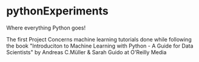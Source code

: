 # pythonExperiments
Where everything Python goes!

The first Project Concerns machine learning tutorials done while following the book "Introduciton to Machine Learning with Python - A Guide for Data Scientists" by Andreas C.Müller & Sarah Guido at O'Reilly Media
